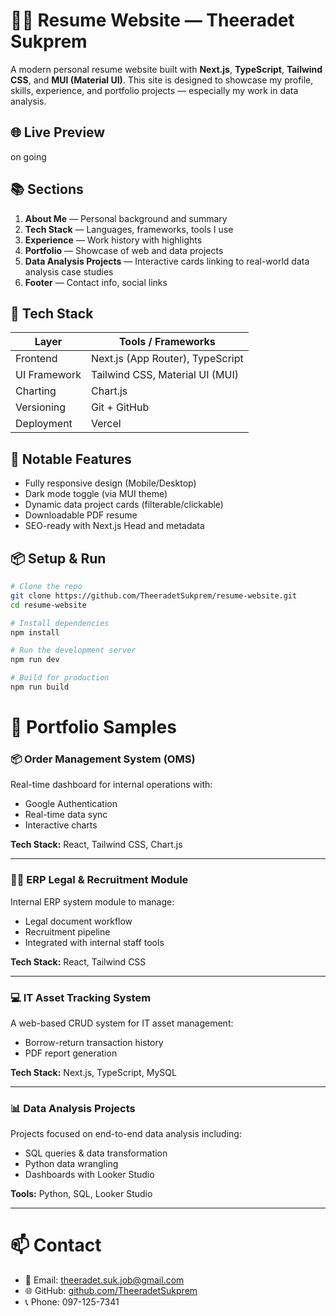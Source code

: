# 🧑‍💻 Resume Website — Theeradet Sukprem

A modern personal resume website built with **Next.js**, **TypeScript**, **Tailwind CSS**, and **MUI (Material UI)**. This site is designed to showcase my profile, skills, experience, and portfolio projects — especially my work in data analysis.

## 🌐 Live Preview

on going 

## 📚 Sections

1. **About Me** — Personal background and summary  
2. **Tech Stack** — Languages, frameworks, tools I use  
3. **Experience** — Work history with highlights  
4. **Portfolio** — Showcase of web and data projects  
5. **Data Analysis Projects** — Interactive cards linking to real-world data analysis case studies  
6. **Footer** — Contact info, social links  

## 🚀 Tech Stack

| Layer         | Tools / Frameworks                           |
|---------------|----------------------------------------------|
| Frontend      | Next.js (App Router), TypeScript             |
| UI Framework  | Tailwind CSS, Material UI (MUI)              |
| Charting      | Chart.js                                     |
| Versioning    | Git + GitHub                                 |
| Deployment    | Vercel                                       |


## 📌 Notable Features

- Fully responsive design (Mobile/Desktop)
- Dark mode toggle (via MUI theme)
- Dynamic data project cards (filterable/clickable)
- Downloadable PDF resume
- SEO-ready with Next.js Head and metadata

## 📦 Setup & Run

```bash
# Clone the repo
git clone https://github.com/TheeradetSukprem/resume-website.git
cd resume-website

# Install dependencies
npm install

# Run the development server
npm run dev

# Build for production
npm run build
```

# 🧠 Portfolio Samples

### 📦 Order Management System (OMS)
Real-time dashboard for internal operations with:
- Google Authentication
- Real-time data sync
- Interactive charts

**Tech Stack:** React, Tailwind CSS, Chart.js

---

### 🧑‍⚖️ ERP Legal & Recruitment Module
Internal ERP system module to manage:
- Legal document workflow
- Recruitment pipeline
- Integrated with internal staff tools

**Tech Stack:** React, Tailwind CSS

---

### 💻 IT Asset Tracking System
A web-based CRUD system for IT asset management:
- Borrow-return transaction history
- PDF report generation

**Tech Stack:** Next.js, TypeScript, MySQL

---

### 📊 Data Analysis Projects
Projects focused on end-to-end data analysis including:
- SQL queries & data transformation
- Python data wrangling
- Dashboards with Looker Studio

**Tools:** Python, SQL, Looker Studio

---

# 📫 Contact

- 📧 Email: [theeradet.suk.job@gmail.com](mailto:theeradet.suk.job@gmail.com)  
- 🌐 GitHub: [github.com/TheeradetSukprem](https://github.com/TheeradetSukprem)  
- 📞 Phone: 097-125-7341
